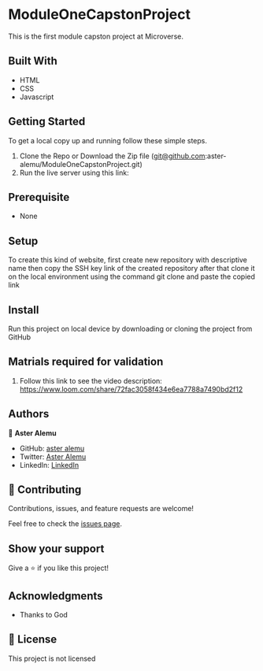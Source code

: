 
# ModuleOneCapstonProject

This is the first module capston project at Microverse.

## Built With

- HTML 
- CSS
- Javascript

## Getting Started

To get a local copy up and running follow these simple steps.

1. Clone the Repo or Download the Zip file (git@github.com:aster-alemu/ModuleOneCapstonProject.git)
2. Run the live server using this link: 

## Prerequisite

- None

## Setup
To create this kind of  website, first create new repository with descriptive name then copy the SSH key link of the created repository after that clone it on the local environment using the command git clone and paste the copied link 

## Install

Run this project on local device by downloading or cloning the project from GitHub
 
## Matrials required for validation 

1. Follow this link to see the video description: https://www.loom.com/share/72fac3058f434e6ea7788a7490bd2f12

## Authors

👤 **Aster Alemu**

- GitHub: [aster alemu](https://github.com/aster-alemu)
- Twitter: [Aster Alemu](https://twitter.com/asteralemu)
- LinkedIn: [LinkedIn](https://linkedin.com/in/aster-alemu)

## 🤝 Contributing

Contributions, issues, and feature requests are welcome!

Feel free to check the [issues page](../../issues/).

## Show your support

Give a ⭐️ if you like this project!

## Acknowledgments

- Thanks to God

## 📝 License

This project is not licensed
